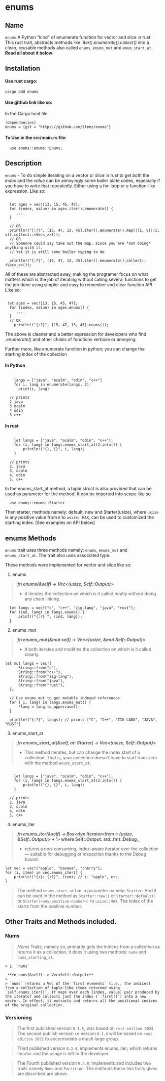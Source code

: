 # enums

## Name
`enums` A Python "kind" of enumerate function for vector and slice in rust. This rust trait, abstracts methods like _.iter().enumerate().collect()_ into a clean, reusable methods also called `enums`, `enums_mut` and `enum_start_at`. __Read all about it below__.

## Installation
#### Use rust cargo:
    cargo add enums

#### Use github link like so:
In the Cargo.toml file

    [dependancies]
    enums = {git = "https://github.com/2teez/enums"}

#### To Use in the src/main.rs file:
```
  use enums::enums::Enums;
```

## Description

`enums` - To do simple iterating on a vector or slice in rust to get *both* the _*index*_ and the _*value*_
can be annoyingly some boiler plate codes, especially if you have to write that repeatedly. Either using a for-loop or a function-like expression.
Like so:

```

  let ages = vec![13, 15, 45, 47];
  for (index, value) in ages.iter().enumerate() {
     ....
  }

  // OR
  println!("{:?}", [15, 47, 13, 45].iter().enumerate().map(|(i, v)|(i, v)).collect::<Vec<_>>());
  // OR
  // Someone could say take out the map, since you are *not doing* anything with it.
  // Yet it is still some boiler typing to do

  println!("{:?}", [15, 47, 13, 45].iter().enumerate().collect::<Vec<_>>());

```

All of these are abstracted away, making the programer focus on what matters which is the job of iterating without calling several functions to get the job done using simpler and easy to remember and clear function API.
Like so:

```

 let ages = vec![13, 15, 45, 47];
  for (index, value) in ages.enums() {
     ....
  }
  // OR
    println!("{:?}", [15, 47, 13, 45].enums());

```
The above is cleaner and a better expression for developers who find _.enumerate()_ and other chains of functions verbose or annoying.

Further more, like enumerate function in python; you can change the starting index of the collection
#### In Python
```

    langs = ["java", "ocalm", "odin", "c++"]
    for i, lang in enumerate(langs, 2):
      print(i, lang)

  // prints
  2 java
  3 ocalm
  4 odin
  5 c++

```

#### In rust
```

    let langs = ["java", "ocalm", "odin", "c++"];
    for (i, lang) in langs.enums_start_at(2.into()) {
        println!("{}, {}", i, lang);
    }

  // prints
  2, java
  3, ocalm
  4, odin
  5, c++
```

In the enums_start_at method, a tuple struct is also provided that can be used as parameter for the method. It can be imported into scope like so
```
  use enums::enums::Starter
```
Then starter, methods namely: default, new and Starter(usize), where `usize` is any positive value from `0` to `usize::MAX`, can be used to customized the starting index. [See examples on API below]

## enums Methods

`enums` trait uses three methods namely: `enums`, `enums_mut` and `enums_start_at`. The trait also uses associated type.

These methods were implemented for vector and slice like so:

1.  enums

  > **_fn enums(&self) -> Vec<(usize, Self::Output)>_**
  >
  > - it iterates the collection on which is it called neatly without doing any chain linking.

  ```
    let langs = vec!["c", "c++", "zig-lang", "java", "rust"];
    for (ind, lang) in langs.enums() {
        print!("{:?} ", (ind, lang));
    }
  ```

2.  enums_mut

  > **_fn enums_mut(&mut self) -> Vec<(usize, &mut Self::Output)>_**
  >
  > - it both iterates and modifies the collection on which is it called clearly.

  ```
let mut langs = vec![
        String::from("c"),
        String::from("c++"),
        String::from("zig-lang"),
        String::from("java"),
        String::from("rust"),
    ];

    // Use enums_mut to get mutable indexed references
    for (_i, lang) in langs.enums_mut() {
        *lang = lang.to_uppercase();
    }

    println!("{:?}", langs); // prints ["C", "C++", "ZIG-LANG", "JAVA", "RUST"]

  ```

  3. enums_start_at

  > **_fn enums_start_at(&self, at: Starter) -> Vec<(usize, Self::Output)>_**
  >
  > - This method iterates, but can change the index start of a collection. That is, your
      collection doesn't have to start from zero with the method `enums_start_at`.

```

    let langs = ["java", "ocalm", "odin", "c++"];
    for (i, lang) in langs.enums_start_at(2.into()) {
        println!("{}, {}", i, lang);
    }

  // prints
  2, java
  3, ocalm
  4, odin
  5, c++

```

4.  enums_iter

> **_fn enums_iter(&self) -> Box<dyn Iterator<Item = (usize, &Self::Output)> + '_>
    where
        Self::Output: std::fmt::Debug;_**
>
> - returns a non-consuming, index-aware iterator over the collection — suitable for debugging or inspection thanks to the Debug bound.

```
let vec = vec!["apple", "banana", "cherry"];
for (i, item) in vec.enums_iter() {
    println!("{i}: {:?}", item); // i: "apple", etc.
}
```

> The method `enums_start_at` has a parameter namely: `Starter`. And it can be used in the method as `Starter::new()` or `Starter::default()` or `Starter(<any-positive-number>)` to `usize::MAX`. The index of the starts from the positive number.

## Other Traits and Methods included.

### Nums

> _Nums_ Traits, namely so, primarily gets the indices from a collection as returns it as a collection. It does it using two methods: `nums` and `nums_starting_at`.

    > 1. `nums`

    _**fn nums(&self) -> Vec<Self::Output>**_
    >
    > `nums` returns a Vec of the `first elements` (i.e., the indices) from a collection of tuple-like items returned using `self.enums_iter()`. It maps over each (index, value) pair produced by the iterator and collects just the index (`.first()`) into a new vector. In effect, it extracts and returns all the positional indices of the original collection.


### Versioning
> The first published version `0.1.5`, was based on `rust edition 2024`. The second publish version i.e version `0.1.6` will be based on `rust edition 2021` to accormodate a much large group.

> Third published version `0.2.0`, implements enums_iter; which returns iterator and the usage is left to the developer.

> The Fourth published version `0.4.0`, implements and includes two traits namely `Nums` and `Partition`. The methods these two traits gives are described are above.
